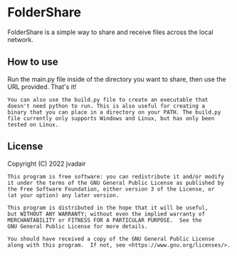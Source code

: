 # FolderShare
FolderShare is a simple way to share and receive files across the local network.

## How to use
Run the main.py file inside of the directory you want to share, then use the URL provided. That's it!

    You can also use the build.py file to create an executable that
    doesn't need python to run. This is also useful for creating a 
    binary that you can place in a directory on your PATH. The build.py
    file currently only supports Windows and Linux, but has only been 
    tested on Linux.

## License
Copyright (C) 2022 jvadair

    This program is free software: you can redistribute it and/or modify
    it under the terms of the GNU General Public License as published by
    the Free Software Foundation, either version 3 of the License, or
    (at your option) any later version.

    This program is distributed in the hope that it will be useful,
    but WITHOUT ANY WARRANTY; without even the implied warranty of
    MERCHANTABILITY or FITNESS FOR A PARTICULAR PURPOSE.  See the
    GNU General Public License for more details.

    You should have received a copy of the GNU General Public License
    along with this program.  If not, see <https://www.gnu.org/licenses/>.
